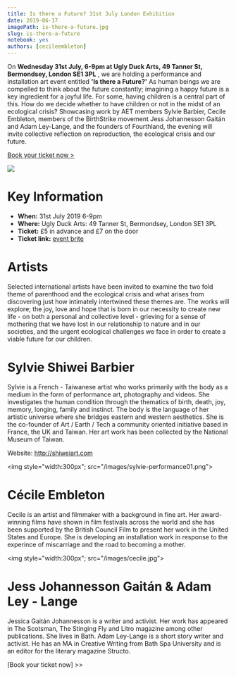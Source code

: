 ```yaml
---
title: Is there a Future? 31st July London Exhibition
date: 2019-06-17
imagePath: is-there-a-future.jpg
slug: is-there-a-future
notebook: yes
authors: [cecileembleton]
---
```


On **Wednesday 31st July, 6-9pm at Ugly Duck Arts, 49 Tanner St, Bermondsey, London SE1 3PL** , we are holding a performance and installation art event entitled **'Is there a Future?'** As human beings we are compelled to think about the future constantly; imagining a happy future is a key ingredient for a joyful life. For some, having children is a central part of this. How do we decide whether to have children or not in the midst of an ecological crisis? Showcasing work by AET members Sylvie Barbier, Cecile Embleton, members of the BirthStrike movement Jess Johannesson Gaitán and Adam Ley-Lange, and the founders of Fourthland, the evening will invite collective reflection on reproduction, the ecological crisis and our future.

[Book your ticket now >]

<img src="/images/is-there-a-future.jpg">


# Key Information
- **When:** 31st July 2019 6-9pm
- **Where:** Ugly Duck Arts: 49 Tanner St, Bermondsey, London SE1 3PL
- **Ticket:** £5 in advance and £7 on the door
- **Ticket link:**  [event brite]

[Book your ticket now >]: https://www.eventbrite.co.uk/e/is-there-a-future-performance-and-illustration-art-on-reproduction-the-ecological-crisis-and-our-tickets-63756605724

[event brite]: https://www.eventbrite.co.uk/e/is-there-a-future-performance-and-illustration-art-on-reproduction-the-ecological-crisis-and-our-tickets-63756605724


# Artists
Selected international artists have been invited to examine the two fold theme of parenthood and the ecological crisis and what arises from discovering just how intimately intertwined these themes are. The works will explore; the joy, love and hope that is born in our necessity to create new life - on both a personal and collective level - grieving for a sense of mothering that we have lost in our relationship to nature and in our societies, and the urgent ecological challenges we face in order to create a viable future for our children.


# Sylvie Shiwei Barbier
Sylvie is a French - Taiwanese artist who works primarily with the body as a medium in the form of performance art, photography and videos. She investigates the human condition through the thematics of birth, death, joy, memory, longing, family and instinct. The body is the language of her artistic universe where she bridges eastern and western aesthetics. She is the co-founder of Art / Earth / Tech a community oriented initiative based in France, the UK and Taiwan. Her art work has been collected by the National Museum of Taiwan.

Website: http://shiweiart.com

<img style="width:300px"; src="/images/sylvie-performance01.png">

# Cécile Embleton

Cecile is an artist and filmmaker with a background in fine art. Her award-winning films have shown in film festivals across the world and she has been supported by the British Council Film to present her work in the United States and Europe.
She is developing an installation work in response to the experince of miscarriage and the road to becoming a mother.

<img style="width:300px"; src="/images/cecile.jpg">


# Jess Johannesson Gaitán & Adam Ley - Lange
Jessica Gaitán Johannesson is a writer and activist. Her work has appeared in The Scotsman, The Stinging Fly and Litro magazine among other publications. She lives in Bath. Adam Ley-Lange is a short story writer and activist. He has an MA in Creative Writing from Bath Spa University and is an editor for the literary magazine Structo.

[Book your ticket now] >>
